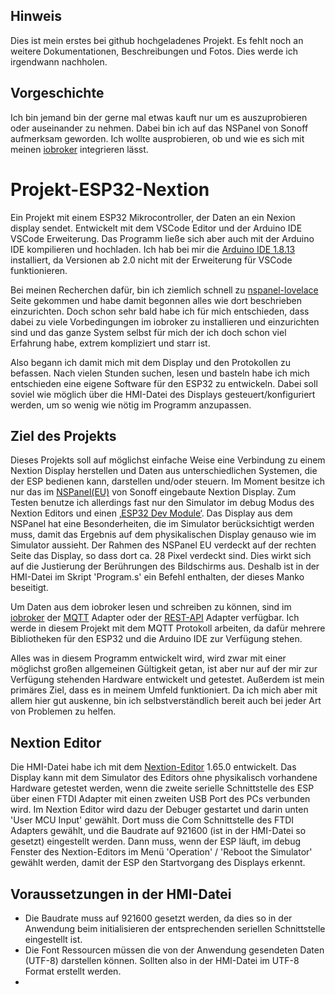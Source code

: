 ## Hinweis
Dies ist mein erstes bei github hochgeladenes Projekt. Es fehlt noch an weitere Dokumentationen, Beschreibungen und Fotos. Dies werde ich irgendwann nachholen.

## Vorgeschichte
Ich bin jemand bin der gerne mal etwas kauft nur um es auszuprobieren oder auseinander zu nehmen. Dabei bin ich auf das NSPanel von Sonoff aufmerksam geworden. Ich wollte ausprobieren, ob und wie es sich mit meinen [iobroker](https://www.iobroker.net/) integrieren lässt.

# Projekt-ESP32-Nextion
Ein Projekt mit einem ESP32 Mikrocontroller, der Daten an ein Nexion display sendet. Entwickelt mit dem VSCode Editor und der Arduino IDE VSCode Erweiterung. Das Programm ließe sich aber auch mit der  Arduino IDE kompilieren und hochladen. Ich hab bei mir die [Arduino IDE 1.8.13](https://www.arduino.cc/en/software/OldSoftwareReleases) installiert, da Versionen ab 2.0 nicht mit der Erweiterung für VSCode funktionieren.

Bei meinen Recherchen dafür, bin ich ziemlich schnell zu [nspanel-lovelace](https://github.com/joBr99/nspanel-lovelace-ui) Seite gekommen und habe damit begonnen alles wie dort beschrieben einzurichten. Doch schon sehr bald habe ich für mich entschieden, dass dabei zu viele Vorbedingungen im iobroker zu installieren und einzurichten sind und das ganze System selbst für mich der ich doch schon viel Erfahrung habe, extrem kompliziert und starr ist.

Also begann ich damit mich mit dem Display und den Protokollen zu befassen. Nach vielen Stunden suchen, lesen und basteln habe ich mich entschieden eine eigene Software für den ESP32 zu entwickeln. Dabei soll soviel wie möglich über die HMI-Datei des Displays gesteuert/konfiguriert werden, um so wenig wie nötig im Programm anzupassen.


## Ziel des Projekts
Dieses Projekts soll auf möglichst einfache Weise eine Verbindung zu einem Nextion Display herstellen und Daten aus unterschiedlichen Systemen, die der ESP bedienen kann, darstellen und/oder steuern. Im Moment besitze ich nur das im [NSPanel(EU)](https://haus-automatisierung.com/hardware/sonoff/2021/10/15/sonoff-nspanel-ersteindruck.html) von Sonoff eingebaute Nextion Display.
Zum Testen benutze ich allerdings fast nur den Simulator im debug Modus des Nextion Editors und einen [‚ESP32  Dev Module‘](https://docs.espressif.com/projects/esp-idf/en/latest/esp32/hw-reference/esp32/get-started-devkitc.html).
Das Display aus dem NSPanel hat eine Besonderheiten, die im Simulator berücksichtigt werden muss, damit das Ergebnis auf dem physikalischen Display genauso wie im Simulator aussieht. Der Rahmen des NSPanel EU verdeckt auf der rechten Seite das Display, so dass dort ca. 28 Pixel verdeckt sind. Dies wirkt sich auf die Justierung der Berührungen des Bildschirms aus. Deshalb ist in der HMI-Datei im Skript 'Program.s' ein Befehl enthalten, der dieses Manko beseitigt.

Um Daten aus dem iobroker lesen und schreiben zu können, sind im [iobroker](https://www.iobroker.net/) der [MQTT](https://github.com/ioBroker/ioBroker.mqtt) Adapter oder der [REST-API](https://github.com/ioBroker/ioBroker.rest-api) Adapter verfügbar. Ich werde in diesem Projekt mit dem MQTT Protokoll arbeiten, da dafür mehrere Bibliotheken für den ESP32 und die Arduino IDE zur Verfügung stehen.


Alles was in diesem Programm entwickelt wird, wird zwar mit einer möglichst großen allgemeinen Gültigkeit getan, ist aber nur auf der mir zur Verfügung stehenden Hardware entwickelt und getestet. Außerdem ist mein primäres Ziel, dass es in meinem Umfeld funktioniert.
Da ich mich aber mit allem hier gut auskenne, bin ich selbstverständlich bereit auch bei jeder Art von Problemen zu helfen.

## Nextion Editor
Die HMI-Datei habe ich mit dem [Nextion-Editor](https://nextion.tech/nextion-editor/) 1.65.0 entwickelt. Das Display kann mit dem Simulator des Editors ohne physikalisch vorhandene Hardware getestet werden, wenn die zweite serielle Schnittstelle des ESP über einen FTDI Adapter mit einen zweiten USB Port des PCs verbunden wird.
Im Nextion Editor wird dazu der Debuger gestartet und darin unten 'User MCU Input' gewählt. Dort muss die Com Schnittstelle des FTDI Adapters gewählt, und die Baudrate auf 921600 (ist in der HMI-Datei so gesetzt) eingestellt werden.
Dann muss, wenn der ESP läuft, im debug Fenster des Nextion-Editors im Menü 'Operation' / 'Reboot the Simulator' gewählt werden, damit der ESP den Startvorgang des Displays erkennt.

## Voraussetzungen in der HMI-Datei
- Die Baudrate muss auf 921600 gesetzt werden, da dies so in der Anwendung beim initialisieren der entsprechenden seriellen Schnittstelle eingestellt ist.
- Die Font Ressourcen müssen die von der Anwendung gesendeten Daten (UTF-8) darstellen können. Sollten also in der HMI-Datei im UTF-8 Format erstellt werden.
-